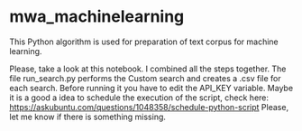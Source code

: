 # mwa_machinelearning
This Python algorithm is used for preparation of text corpus for machine learning.

Please, take a look at this notebook. I combined all the steps together.
The file run_search.py performs the Custom search and creates a .csv file for each search. Before running it you have to edit the API_KEY variable.
Maybe it is a good a idea to schedule the execution of the script, check here: https://askubuntu.com/questions/1048358/schedule-python-script
Please, let me know if there is something missing.
